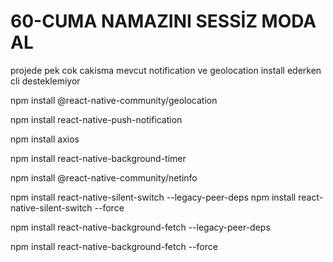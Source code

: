 # 60-CUMA NAMAZINI SESSİZ MODA AL

projede pek cok cakisma mevcut notification ve geolocation install ederken cli desteklemiyor


npm install @react-native-community/geolocation

npm install react-native-push-notification

npm install axios

npm install react-native-background-timer

npm install @react-native-community/netinfo


npm install react-native-silent-switch --legacy-peer-deps
npm install react-native-silent-switch --force

npm install react-native-background-fetch --legacy-peer-deps

npm install react-native-background-fetch --force


